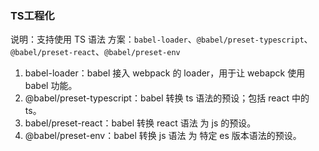 ### TS工程化
说明：支持使用 TS 语法
方案：`babel-loader`、`@babel/preset-typescript`、`@babel/preset-react`、`@babel/preset-env`
1. babel-loader：babel 接入 webpack 的 loader，用于让 webapck 使用 babel 功能。
2. @babel/preset-typescript：babel 转换 ts 语法的预设；包括 react 中的 ts。
3. babel/preset-react：babel 转换 react 语法 为 js 的预设。
4. @babel/preset-env：babel 转换 js 语法 为 特定 es 版本语法的预设。
